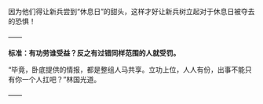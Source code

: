 因为他们得让新兵尝到“休息日”的甜头，这样才好让新兵树立起对于休息日被夺去的恐惧！

——

**标准：有功劳谁受益？反之有过错同样范围的人就受罚。**

“毕竟，卧底提供的情报，都是整组人马共享。立功上位，人人有份，出事不能只有你一个人扛吧？”林国光道。

——


